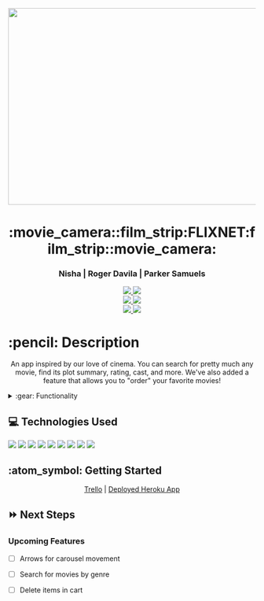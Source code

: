 
<link rel="images" href="images">
<div align="center">
   <img src="main_app/static/images/readMeBackground.jpg" width="800" height="400"/>
</div>

<div align="center">
  <h1>:movie_camera::film_strip:FLIXNET:film_strip::movie_camera:</h1>
  <h3>Nisha | Roger Davila | Parker Samuels</h3>
  <a href="https://github.com/nisha-yadav09/"_target="_blank">
    <img src="https://img.shields.io/badge/-Portfolio:_nisha.github.io-darkgreen?style=flat&logo=medium"/>
  </a>
  <a href="https://www.linkedin.com/in/nisha-yadav09/" target="_blank">
    <img src="https://img.shields.io/badge/-linkedin.com/in/Nisha-blue?style=flat&logo=Linkedin&logoColor=white">
  </a>
  <br>
  <a href="https://github.com/roger-davila"_target="_blank">
    <img src="https://img.shields.io/badge/-Portfolio:_rogerdavila.io-darkgreen?style=flat&logo=medium"/>
  </a>
  <a href="https://www.linkedin.com/in/nisha-yadav09/" target="_blank">
    <img src="https://img.shields.io/badge/-linkedin.com/in/RogerDavila-blue?style=flat&logo=Linkedin&logoColor=white">
  </a>
  <br>
  <a href="https://github.com/prkrsamuels7"_target="_blank">
    <img src="https://img.shields.io/badge/-Portfolio:_prkrsamuels.github.io-darkgreen?style=flat&logo=medium"/>
  </a>
  <a href="https://www.linkedin.com/in/parkersamuels/" target="_blank">
    <img src="https://img.shields.io/badge/-linkedin.com/in/ParkerSamuels-blue?style=flat&logo=Linkedin&logoColor=white">
  </a> 
</div>


<h1>:pencil: Description</h1>
<p align="center" >An app inspired by our love of cinema. You can search for pretty much any movie, find its plot summary, rating, cast, and more. We've also added a feature that allows you to "order" your favorite movies!</p>

<details>
<summary>:gear: Functionality</summary>

  | Description | Screenshot(Mobile) |
  |------------ | ------------|
  | <h3 align="center">Landing Page</h3> | <img src="main_app/static/images/landingPage.png" width="500"/>
  | <h3 align="center">Search Results Page</h3> | <img src="main_app/static/images/searchResults.png" width="500"/>
  | <h3 align="center">Movie Detail 1/2</h3> | <img src="main_app/static/images/movieDetail1.png" width="500"/>
  | <h3 align="center">Movie Detail 2/2</h3> | <img src="main_app/static/images/movieDetail2.png" width="500"/>
  | <h3 align="center">Cart</h3> | <img src="main_app/static/images/cart.png" width="500">
  | <h3 align="center">Checkout</h3> | <img src="main_app/static/images/checkout.png" width="500"/>
  | <h3 align="center">Order History</h3> | <img src="main_app/static/images/orderHistory.png" width="500"/>
  | <h3 align="center">Profile Page</h3> | <img src="main_app/static/images/profilePage.png" width="500"/>
</details>

## :computer: Technologies Used
<img src="https://img.shields.io/badge/Python-FFD43B?style=for-the-badge&logo=python&logoColor=blue">
<img src="https://img.shields.io/badge/Django-092E20?style=for-the-badge&logo=django&logoColor=green">
<img src="https://img.shields.io/badge/PostgreSQL-316192?style=for-the-badge&logo=postgresql&logoColor=white">
<img src="https://img.shields.io/badge/HTML5-E34F26?style=for-the-badge&logo=html5&logoColor=white">
<img src="https://img.shields.io/badge/CSS3-1572B6?style=for-the-badge&logo=css3&logoColor=white">
<img src="https://img.shields.io/badge/Bootstrap-563D7C?style=for-the-badge&logo=bootstrap&logoColor=white">
<img src="https://img.shields.io/badge/Trello-0052CC?style=for-the-badge&logo=trello&logoColor=white">
<img src="https://img.shields.io/badge/Heroku-430098?style=for-the-badge&logo=heroku&logoColor=white">
<img src="https://img.shields.io/badge/GitHub-100000?style=for-the-badge&logo=github&logoColor=white">
 

<h2> :atom_symbol: Getting Started </h2>
<div align="center">
<a href="https://trello.com/b/Mrtug1qx/flixnet">Trello</a> |
<a href="https://flixnet-tbd.herokuapp.com/">Deployed Heroku App</a>
</div>

## :fast_forward: Next Steps   
### Upcoming Features

- [ ] Arrows for carousel movement 

- [ ] Search for movies by genre   

- [ ] Delete items in cart
